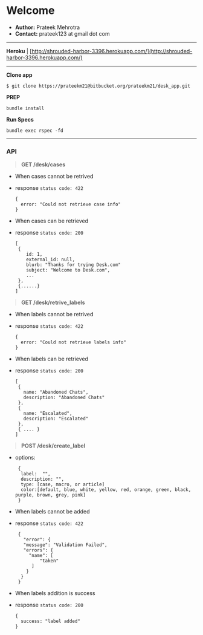 # Welcome

* **Author:**  Prateek Mehrotra
* **Contact:** prateek123 at gmail dot com

***

**Heroku** | [http://shrouded-harbor-3396.herokuapp.com/](http://shrouded-harbor-3396.herokuapp.com/)

***


**Clone app**
```
$ git clone https://prateekm21@bitbucket.org/prateekm21/desk_app.git
```

**PREP**
```
bundle install
```

**Run Specs**
```
bundle exec rspec -fd
```

***

### API ###


> **GET /desk/cases**

  * When cases cannot be retrived
  * response `status code: 422`

        {
          error: "Could not retrieve case info"
        }

  * When cases can be retrieved
  * response `status code: 200`

        [
         {
            id: 1,
            external_id: null,
            blurb: "Thanks for trying Desk.com"
            subject: "Welcome to Desk.com",
            ...
         },
         {......}
        ]


> **GET /desk/retrive_labels**

  * When labels cannot be retrived
  * response `status code: 422`

        {
          error: "Could not retrieve labels info"
        }

  * When labels can be retrieved
  * response `status code: 200`

        [
         {
           name: "Abandoned Chats",
           description: "Abandoned Chats"
         },
         {
           name: "Escalated",
           description: "Escalated"
         },
         { .... }
        ]


> **POST /desk/create_label**

  * options:

         {
          label:  "",
          description: "",
          type: [case, macro, or article]
          color:[default, blue, white, yellow, red, orange, green, black, purple, brown, grey, pink]
         }


  * When labels cannot be added
  * response `status code: 422`
        
         {
           "error": {
           "message": "Validation Failed",
           "errors": {
             "name": [
                 "taken"
              ]
            }
          }
         }

  * When labels addition is success
  * response `status code: 200`

        {
          success: "label added"
        }
        
     
